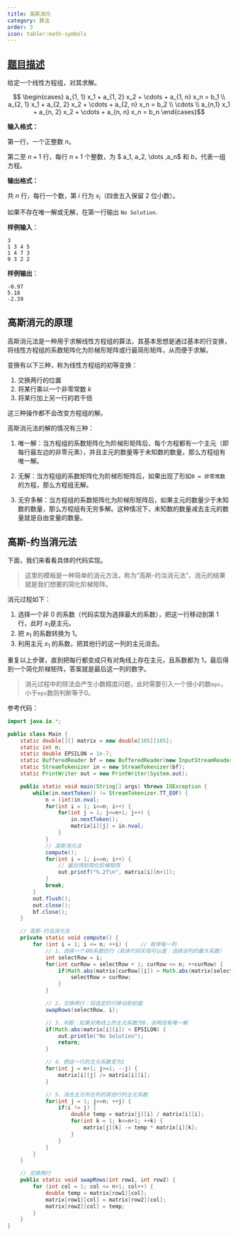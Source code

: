```yaml
---
title: 高斯消元
category: 算法
order: 3
icon: tabler:math-symbols
---
```


## [题目描述](https://www.luogu.com.cn/problem/P3389)

给定一个线性方程组，对其求解。

$$ \begin{cases} a_{1, 1} x_1 + a_{1, 2} x_2 + \cdots + a_{1, n} x_n = b_1 \\ a_{2, 1} x_1 + a_{2, 2} x_2 + \cdots + a_{2, n} x_n = b_2 \\ \cdots \\ a_{n,1} x_1 + a_{n, 2} x_2 + \cdots + a_{n, n} x_n = b_n \end{cases}$$

**输入格式：**

第一行，一个正整数 $n$。

第二至 $n+1$ 行，每行 $n+1$ 个整数，为 $ a_1, a_2, \dots ,a_n$ 和 $b$，代表一组方程。

**输出格式：**

共 $n$ 行，每行一个数，第 $i$ 行为 $x_i$（四舍五入保留 $2$ 位小数）。

如果不存在唯一解或无解，在第一行输出 `No Solution`.

**样例输入**：

```
3
1 3 4 5
1 4 7 3
9 3 2 2
```

**样例输出**：

```
-0.97
5.18
-2.39
```

## 高斯消元的原理

高斯消元法是一种用于求解线性方程组的算法，其基本思想是通过基本的行变换，将线性方程组的系数矩阵化为阶梯形矩阵或行最简形矩阵，从而便于求解。

变换有以下三种，称为线性方程组的初等变换：

1. 交换两行的位置
2. 将某行乘以一个非零常数 $k$
3. 将某行加上另一行的若干倍

这三种操作都不会改变方程组的解。

高斯消元法的解的情况有三种：

1. 唯一解：当方程组的系数矩阵化为阶梯形矩阵后，每个方程都有一个主元（即每行最左边的非零元素），并且主元的数量等于未知数的数量，那么方程组有唯一解。

2. 无解：当方程组的系数矩阵化为阶梯形矩阵后，如果出现了形如`0 = 非零常数`的方程，那么方程组无解。

3. 无穷多解：当方程组的系数矩阵化为阶梯形矩阵后，如果主元的数量少于未知数的数量，那么方程组有无穷多解。这种情况下，未知数的数量减去主元的数量就是自由变量的数量。

## 高斯-约当消元法

下面，我们来看看具体的代码实现。

> 这里的模板是一种简单的消元方法，称为“高斯-约当消元法”，消元的结果就是我们想要的简化阶梯矩阵。

消元过程如下：

1. 选择一个非 $0$ 的系数（代码实现为选择最大的系数），把这一行移动到第 $1$ 行，此时 $x_1$是主元。
2. 把 $x_1$ 的系数转换为 $1$。
3. 利用主元 $x_1$ 的系数，把其他行的这一列的主元消去。

重复以上步骤，直到把每行都变成只有对角线上存在主元，且系数都为 $1$，最后得到一个简化阶梯矩阵，答案就是最后这一列的数字。

> 消元过程中的除法会产生小数精度问题，此时需要引入一个很小的数`eps`，小于`eps`数则判断等于0。

参考代码：

```java
import java.io.*;

public class Main {
    static double[][] matrix = new double[105][105];
    static int n;
    static double EPSILON = 1e-7;
    static BufferedReader bf = new BufferedReader(new InputStreamReader(System.in));
    static StreamTokenizer in = new StreamTokenizer(bf);
    static PrintWriter out = new PrintWriter(System.out);

    public static void main(String[] args) throws IOException {
        while(in.nextToken() != StreamTokenizer.TT_EOF) {
            n = (int)in.nval;
            for(int i = 1; i<=n; i++) {
                for(int j = 1; j<=n+1; j++) {
                    in.nextToken();
                    matrix[i][j] = in.nval;
                }
            }
            // 高斯消元法
            compute();
            for(int i = 1; i<=n; i++) {
                // 最后得到简化阶梯矩阵
                out.printf("%.2f\n", matrix[i][n+1]);
            }
            break;
        }
        out.flush();
        out.close();
        bf.close();
    }

    // 高斯-约当消元法
    private static void compute() {
        for (int i = 1; i <= n; ++i) {    // 枚举每一列
            // 1、选择一个非0系数的行（具体代码实现可以是：选择该列的最大系数）
            int selectRow = i;
            for(int curRow = selectRow + 1; curRow <= n; ++curRow) {
                if(Math.abs(matrix[curRow][i]) > Math.abs(matrix[selectRow][i])) {
                    selectRow = curRow;
                }
            }

            // 2、交换两行：将选定的行移动到前面
            swapRows(selectRow, i);

            // 3、判断：如果对角线上的主元系数为0，说明没有唯一解
            if(Math.abs(matrix[i][i]) < EPSILON) {
                out.println("No Solution");
                return;
            }

            // 4、把这一行的主元系数变为1
            for(int j = n+1; j>=1; --j) {
                matrix[i][j] /= matrix[i][i];
            }

            // 5、消去主元所在列的其他行的主元系数
            for(int j = 1; j<=n; ++j) {
                if(i != j) {
                    double temp = matrix[j][i] / matrix[i][i];
                    for(int k = 1; k<=n+1; ++k) {
                        matrix[j][k] -= temp * matrix[i][k];
                    }
                }
            }
        }
    }

    // 交换两行
    public static void swapRows(int row1, int row2) {
        for (int col = 1; col <= n+1; col++) {
            double temp = matrix[row1][col];
            matrix[row1][col] = matrix[row2][col];
            matrix[row2][col] = temp;
        }
    }
}
```

